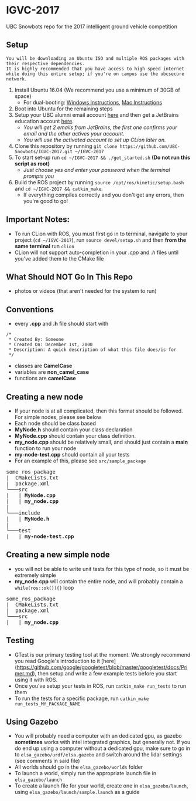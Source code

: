 # IGVC-2017
UBC Snowbots repo for the 2017 intelligent ground vehicle competition

## Setup
```
You will be downloading an Ubuntu ISO and multiple ROS packages with their respective dependencies.
It is highly recommended that you have access to high speed internet while doing this entire setup; if you're on campus use the ubcsecure network.
```
1. Install Ubuntu 16.04 (We recommend you use a minimum of 30GB of space) 
    - For dual-booting: [Windows Instructions](http://www.tecmint.com/install-ubuntu-16-04-alongside-with-windows-10-or-8-in-dual-boot/), [Mac Instructions](http://www.howtogeek.com/187410/how-to-install-and-dual-boot-linux-on-a-mac/)
2. Boot into Ubuntu for the remaining steps
3. Setup your UBC alumni email account [here](https://id.ubc.ca/) and then get a JetBrains education account [here](https://www.jetbrains.com/shop/eform/students). 
    - _You will get 2 emails from JetBrains, the first one confirms your email and the other actives your account._
    - _You will use the activated account to set up CLion later on._
4. Clone this repository by running `git clone https://github.com/UBC-Snowbots/IGVC-2017.git ~/IGVC-2017`
5. To start set-up run `cd ~/IGVC-2017 && ./get_started.sh` **(Do not run this script as root)**
    - _Just choose yes and enter your password when the terminal prompts you_ 
6. Build the ROS project by running `source /opt/ros/kinetic/setup.bash` and `cd ~/IGVC-2017 && catkin_make`. 
    - If everything compiles correctly and you don't get any errors, then you're good to go!

## Important Notes:
- To run CLion with ROS, you must first go in to terminal, navigate to your project (`cd ~/IGVC-2017`), run `source devel/setup.sh` and then **from the same terminal** run `clion`
- CLion will not support auto-completion in your *.cpp* and *.h* files until you've added them to the CMake file

## What Should **NOT** Go In This Repo
- photos or videos (that aren't needed for the system to run)

## Conventions
- every **.cpp** and **.h** file should start with 
```
/*
 * Created By: Someone
 * Created On: December 1st, 2000
 * Description: A quick description of what this file does/is for
 */
```
- classes are **CamelCase**
- variables are **non_camel_case**
- functions are **camelCase**

## Creating a new node
- If your node is at all complicated, then this format should be followed. For simple nodes, please see below
- Each node should be class based
- **MyNode.h** should contain your class declaration
- **MyNode.cpp** should contain your class definition.
- **my_node.cpp** should be relatively small, and should just contain a **main** function to run your node
- **my-node-test.cpp** should contain all your tests
- For an example of this, please see `src/sample_package`
<pre>
some_ros_package
|  CMakeLists.txt
|  package.xml
└───src
|   | <b>MyNode.cpp</b> 
|   | <b>my_node.cpp</b>
|
└───include
|   | <b>MyNode.h</b>
| 
└───test
|   | <b>my-node-test.cpp</b>
</pre>

## Creating a new **simple** node
- you will not be able to write unit tests for this type of node, so it must be extremely simple
- **my_node.cpp** will contain the entire node, and will probably contain a `while(ros::ok()){}` loop
<pre>
some_ros_package
|  CMakeLists.txt
|  package.xml
└───src
|   | <b>my_node.cpp</b>
</pre>

## Testing
- GTest is our primary testing tool at the moment. We strongly recommend you read Google's introduction to it [here] (https://github.com/google/googletest/blob/master/googletest/docs/Primer.md), then setup and write a few example tests before you start using it with ROS.
- Once you've setup your tests in ROS, run `catkin_make run_tests` to run them
- To run the tests for a specific package, run `catkin_make run_tests_MY_PACKAGE_NAME`

## Using Gazebo
- You will probably need a computer with an dedicated gpu, as gazebo **sometimes** works with intel integrated graphics, but generally not. If you do end up using a computer without a dedicated gpu, make sure to go in to `elsa_gazebo/urdf/elsa.gazebo` and switch around the lidar settings (see comments in said file)
- All worlds should go in the `elsa_gazebo/worlds` folder
- To launch a world, simply run the appropriate launch file in `elsa_gazebo/launch`
- To create a launch file for your world, create one in `elsa_gazebo/launch`, using `elsa_gazebo/launch/sample.launch` as a guide
